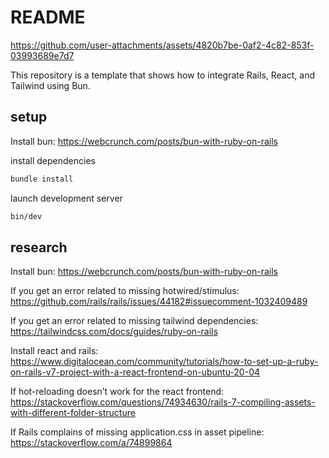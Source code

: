 # README





https://github.com/user-attachments/assets/4820b7be-0af2-4c82-853f-03993689e7d7




This repository is a template that shows how to integrate Rails, React, and Tailwind using Bun. 

## setup

Install bun: https://webcrunch.com/posts/bun-with-ruby-on-rails

install dependencies
``` bash
bundle install
```
launch development server
``` bash
bin/dev
```


## research

Install bun: https://webcrunch.com/posts/bun-with-ruby-on-rails

If you get an error related to missing hotwired/stimulus: https://github.com/rails/rails/issues/44182#issuecomment-1032409489

If you get an error related to missing tailwind dependencies: https://tailwindcss.com/docs/guides/ruby-on-rails

Install react and rails: https://www.digitalocean.com/community/tutorials/how-to-set-up-a-ruby-on-rails-v7-project-with-a-react-frontend-on-ubuntu-20-04

If hot-reloading doesn’t work for the react frontend: https://stackoverflow.com/questions/74934630/rails-7-compiling-assets-with-different-folder-structure

If Rails complains of missing application.css in asset pipeline: https://stackoverflow.com/a/74899864

